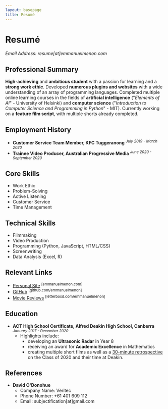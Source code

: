 ```yaml
---
layout: basepage
title: Resumé
---
```

# Resumé
*Email Address: resume[at]emmanuelmenon.com*

## Professional Summary
**High-achieving** and **ambitious student** with a passion for learning and a **strong work ethic**. Developed **numerous plugins and websites** with a wide understanding of an array of programming languages. Completed multiple online learning courses in the fields of **artificial intelligence** ("*Elements of AI*" - University of Helsinki) and **computer science** ("*Introduction to Computer Science and Programming in Python*" - MIT). Currently working on a **feature film script**, with multiple shorts already completed.

## Employment History
- **Customer Service Team Member, KFC Tuggeranong** <sup>*July 2019 - March 2020*</sup>
- **Trainee Video Producer, Australian Progressive Media** <sup>*June 2020 - September 2020*</sup>

## Core Skills
- Work Ethic
- Problem-Solving
- Active Listening
- Customer Service
- Time Management

## Technical Skills
- Filmmaking
- Video Production
- Programming (Python, JavaScript, HTML/CSS)
- Screenwriting
- Data Analysis (Excel, R)

## Relevant Links
- [Personal Site](https://emmanuelmenon.com/) <sup>[emmanuelmenon.com]</sup>
- [GitHub](https://github.com/emmanuelmenon/) <sup>[github.com/emmanuelmenon]</sup>
- [Movie Reviews](https://letterboxd.com/emmanuelmenon) <sup>[letterboxd.com/emmanuelmenon]</sup>

## Education
- **ACT High School Certificate, Alfred Deakin High School, Canberra** <sup>*January 2017 - December 2020*</sup>
    - Highlights include:
        - developing an **Ultrasonic Radar** in Year 8
        - receiving an award for **Academic Excellence** in Mathematics
        - creating multiple short films as well as a [30-minute retrospective](https://youtu.be/ieKmyYTtG5k) on the Class of 2020 and their time at Deakin.

## References
- **David O'Donohue**
    - Company Name: Veritec
    - Phone Number: +61 401 609 112
    - Email: subjectification[at]gmail.com

<p class="desktopHidden"></p>
